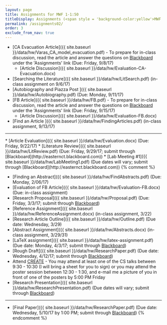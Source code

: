```yaml
---
layout: page
title: Assignments for MWF 1-1:50 
titleDisplay: Assignments (<span style = 'background-color:yellow'>MWF 1-1:50, CSC 450-02 section</span>) 
permalink: /assignments02/
order: 3
exclude_from_nav: true 
---
```


* [CA Evacuation Article]({{ site.baseurl }}/data/hw/Varas_CA_model_evacuation.pdf) - To prepare for in-class discussion, read the article and answer the questions on [Blackboard](http://easternct.blackboard.com) under the 'Assignments' link (Due: Friday, 9/8/17)
    * [Article Discussion]({{ site.baseurl }}/data/hw/Evaluation-CA-Evacuation.docx)
* [Searching the Literature]({{ site.baseurl }}/data/hw/LitSearch.pdf) (in-class assignment on 9/6/17)
* [Autobiography and Piazza Post ]({{ site.baseurl }}/data/hw/Autobiography.pdf) (Due: Monday, 9/11/17)
* [FB Article]({{ site.baseurl }}/data/hw/FB.pdf) - To prepare for in-class discussion, read the article and answer the questions on [Blackboard](http://easternct.blackboard.com) under the 'Assignments' link (Due: Friday, 9/15/17)
    * [Article Discussion]({{ site.baseurl }}/data/hw/Evaluation-FB.docx)
* [Find an Article ]({{ site.baseurl }}/data/hw/FindingArticles.pdf) (in-class assignment, 9/13/17)
<hr>
* [Article Evaluation]({{ site.baseurl }}/data/hw/Evaluation.docx) (Due: Friday, 9/22/17)
* [Literature Review]({{ site.baseurl }}/data/hw/LitReview.pdf) (Due: Friday, 9/29/17; submit through [Blackboard](http://easternct.blackboard.com))
* [Lab Meeting #1]({{ site.baseurl }}/data/hw/LabMeeting1.pdf) (Due dates will vary; submit through [Blackboard](http://easternct.blackboard.com))
{% comment %}

* [Finding an Abstract]({{ site.baseurl }}/data/hw/FindAbstracts.pdf) (Due: Monday, 2/06/17)
* [Evaluation of FB Article]({{ site.baseurl }}/data/hw/Evaluation-FB.docx) (Due: in-class assignment)
* [Research Proposal]({{ site.baseurl }}/data/hw/Proposal.pdf) (Due: Friday, 3/3/17; submit through [Blackboard](http://easternct.blackboard.com))
* [Reference Assignment]({{ site.baseurl }}/data/hw/ReferenceAssignment.docx) (in-class assignment, 3/22)
* [Research Article Outline]({{ site.baseurl }}/data/hw/Outline.pdf) (Due date: Wednesday, 3/29) 
* [Abstract Assignment]({{ site.baseurl }}/data/hw/Abstracts.docx) (in-class assignment, 3/29/31) 
* [LaTeX assignment]({{ site.baseurl }}/data/hw/latex-assignment.pdf) (Due date: Monday, 4/3/17; submit through [Blackboard](http://easternct.blackboard.com)) 
* [Rough Draft]({{ site.baseurl }}/data/hw/ResearchPaper.pdf) (Due date: Wednesday, 4/12/17; submit through [Blackboard](http://easternct.blackboard.com)) 
* Attend [CREATE](http://www.easternct.edu/create/files/2014/12/FINAL-CREATE-2017-Program.pdf) - You may attend at least one of the CS talks between 9:30 - 10:30 (I will bring a sheet for you to sign) or you may attend the poster session between 12:30 - 1:30, and e-mail me a picture of you in front of one of the posters by 5:00 PM Friday 
* [Research Presentation]({{ site.baseurl }}/data/hw/ResearchPresentation.pdf) (Due dates will vary; submit through [Blackboard](http://easternct.blackboard.com)) 

***
* [Final Paper]({{ site.baseurl }}/data/hw/ResearchPaper.pdf) (Due date: Wednesday, 5/10/17 by 1:00 PM; submit through [Blackboard](http://easternct.blackboard.com)) 
{% endcomment %}
